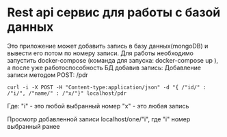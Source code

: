 # Rest api сервис для работы с базой данных

Это приложение может добавить запись в базу данных(mongoDB) и вывести его потом по номеру записи.
Для работы необходимо запустить docker-compose (команда для запуска: docker-compose up ), а после уже работоспособность БД добавив запись:
Добавление записи методом POST: /pdr

`curl -i -X POST -H "Content-type:application/json" -d "{ /"id/" : /"i/", /"name/" : /"x/"}" localhost/pdr`

Где: "i" - это любой выбранный номер 
     "x" - это любая запись 

Просмотр добавленной записи localhost/one/"i", где "i" номер выбранный ранее  
